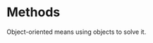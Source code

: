 # Methods



Object-oriented means using objects to solve it.

<!--

------------------------------- in progress -------------------------------



Classes have methods

moveLeft()
moveRight()
moveUp()
moveDown()
possible methods


Could be a file helper.
File('test.txt')
method setContentsTo('abc')
method getContents()
method deleteFile()

shows how to hide details


    


Can compose classes:
class Triangle
    point1
    point2
    point3
    
    
-->
